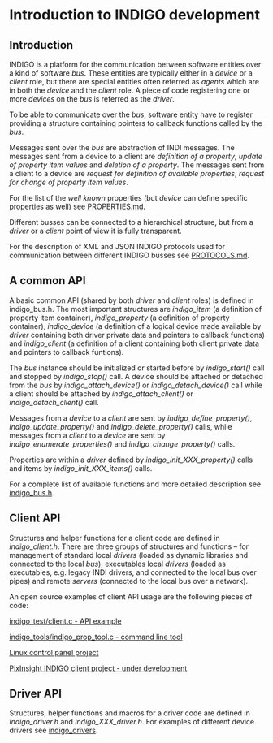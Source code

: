 # Introduction to INDIGO development

## Introduction

INDIGO is a platform for the communication between software entities over a kind of software *bus*. These entities are typically either in a *device* or a *client* role, but there are special entities often referred as *agents* which are in both the *device* and the *client* role. A piece of code registering one or more *devices* on the *bus* is referred as the *driver*.

To be able to communicate over the *bus*, software entity have to register providing a structure containing pointers to callback functions called by the *bus*.

Messages sent over the *bus* are abstraction of INDI messages. The messages sent from a device to a client are *definition of a property*, *update of property item values* and *deletion of a property*. The messages sent from a client to a device are *request for definition of available properties*, *request for change of property item values*.

For the list of the *well known* properties (but *device* can define specific properties as well) see [PROPERTIES.md](https://github.com/indigo-astronomy/indigo/blob/master/indigo_docs/PROPERTIES.md).

Different busses can be connected to a hierarchical structure, but from a *driver* or a *client* point of view it is fully transparent.

For the description of XML and JSON INDIGO protocols used for communication between different INDIGO busses see [PROTOCOLS.md](https://github.com/indigo-astronomy/indigo/blob/master/indigo_docs/PROTOCOLS.md).

## A common API

A basic common API (shared by both *driver* and *client* roles) is defined in indigo_bus.h. The most important structures are *indigo_item* (a definition of property item container), *indigo_property* (a definition of property container), *indigo_device* (a definition of a logical device made available by *driver* containing both driver private data and pointers to callback functions) and *indigo_client* (a definition of a client containing both client private data and pointers to callback funtions).

The *bus* instance should be initialized or started before by *indigo_start()* call and stopped by *indigo_stop()* call. A device should be attached or detached from the *bus* by *indigo_attach_device()* or *indigo_detach_device()* call while a client should be attached by *indigo_attach_client()* or *indigo_detach_client()* call.

Messages from a *device* to a *client* are sent by *indigo_define_property()*, *indigo_update_property()* and *indigo_delete_property()* calls, while messages from a *client* to a *device* are sent by *indigo_enumerate_properties()* and *indigo_change_property()* calls.

Properties are within a *driver* defined by *indigo_init_XXX_property()* calls and items by *indigo_init_XXX_items()* calls.

For a complete list of available functions and more detailed description see  [indigo_bus.h](https://github.com/indigo-astronomy/indigo/blob/master/indigo_libs/indigo_bus.h).

## Client API

Structures and helper functions for a client code are defined in *indigo_client.h*. There are three groups of structures and functions – for management of standard local *drivers* (loaded as dynamic libraries and connected to the local *bus*), executables local *drivers* (loaded as executables, e.g. legacy INDI drivers, and connected to the local bus over pipes) and remote *servers* (connected to the local bus over a network).

An open source examples of client API usage are the following pieces of code:

[indigo_test/client.c - API example](https://github.com/indigo-astronomy/indigo/blob/master/indigo_examples/client.c)

[indigo_tools/indigo_prop_tool.c - command line tool](https://github.com/indigo-astronomy/indigo/blob/master/indigo_tools/indigo_prop_tool.c)

[Linux control panel project](https://github.com/indigo-astronomy/indigo_control_panel)

[PixInsight INDIGO client project - under development](https://github.com/PixInsight/PCL/tree/master/src/modules/processes/contrib/kkretzschmar/INDIClient)

## Driver API

Structures, helper functions and macros for a driver code are defined in *indigo_driver.h* and *indigo_XXX_driver.h*. For examples of different device drivers see [indigo_drivers](https://github.com/indigo-astronomy/indigo/tree/master/indigo_drivers).
